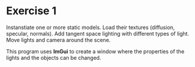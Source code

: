 # Exercise 1

Instanstiate one or more static models. Load their textures (diffusion, specular, normals). Add tangent space lighting with different types of light. Move lights and camera around the scene.

This program uses **ImGui** to create a window where the properties of the lights and the objects can be changed.

